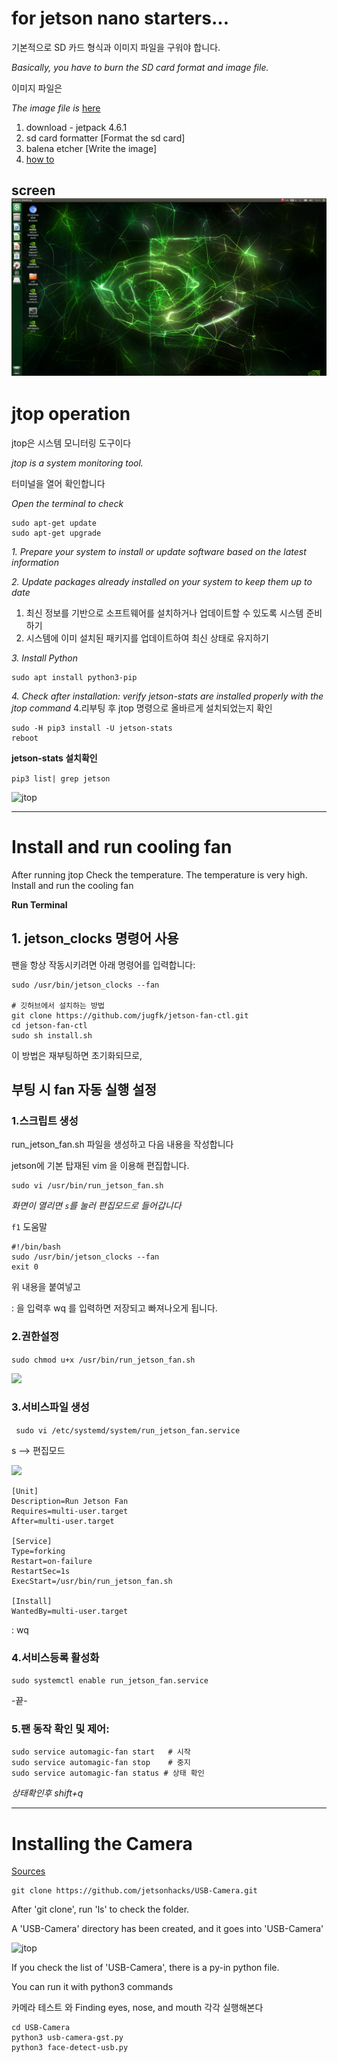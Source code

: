 
# for jetson nano starters... 
기본적으로 SD 카드 형식과 이미지 파일을 구워야 합니다.

*Basically, you have to burn the SD card format and image file.*

이미지 파일은

*The image file is*
[here](https://developer.nvidia.com/embedded/downloads#?search=nano)
1. download - jetpack 4.6.1 
2. sd card formatter [Format the sd card]
3. balena etcher [Write the image]
4. [how to](https://developer.nvidia.com/embedded/learn/get-started-jetson-nano-devkit#write)

screen
![](/img/010.png)
---
# jtop operation
jtop은 시스템 모니터링 도구이다

*jtop is a system monitoring tool.*

터미널을 열어 확인합니다

*Open the terminal to check*
```
sudo apt-get update
sudo apt-get upgrade
```
*1. Prepare your system to install or update software based on the latest information*

*2. Update packages already installed on your system to keep them up to date*

1. 최신 정보를 기반으로 소프트웨어를 설치하거나 업데이트할 수 있도록 시스템 준비하기
2. 시스템에 이미 설치된 패키지를 업데이트하여 최신 상태로 유지하기

*3. Install Python*

```
sudo apt install python3-pip
```

*4. Check after installation: verify jetson-stats are installed properly with the jtop command*
4.리부팅 후 jtop 명령으로 올바르게 설치되었는지 확인

```
sudo -H pip3 install -U jetson-stats
reboot
```

**jetson-stats 설치확인**

```pip3 list| grep jetson```




![jtop](/img/003.png)   

---
# Install and run cooling fan 

After running jtop
Check the temperature.
The temperature is very high.
Install and run the cooling fan

**Run Terminal**

## 1. jetson_clocks 명령어 사용

팬을 항상 작동시키려면 아래 명령어를 입력합니다:
```
sudo /usr/bin/jetson_clocks --fan

# 깃허브에서 설치하는 방법
git clone https://github.com/jugfk/jetson-fan-ctl.git
cd jetson-fan-ctl
sudo sh install.sh
```

이 방법은 재부팅하면 초기화되므로, 

## 부팅 시 fan 자동 실행 설정

### 1.스크립트 생성

run_jetson_fan.sh 파일을 생성하고 다음 내용을 작성합니다

jetson에 기본 탑재된 vim 을 이용해 편집합니다. 
```
sudo vi /usr/bin/run_jetson_fan.sh
```

*화면이 열리면 ```s```를 눌러 편집모드로 들어갑니다*

```f1``` 도움말

```
#!/bin/bash
sudo /usr/bin/jetson_clocks --fan
exit 0
```
위 내용을 붙여넣고 

: 을 입력후 wq 를 입력하면 저장되고 빠져나오게 됩니다. 



### 2.권한설정

```sudo chmod u+x /usr/bin/run_jetson_fan.sh```


![](img/fan1.png) 

### 3.서비스파일 생성

``` sudo vi /etc/systemd/system/run_jetson_fan.service```


s --> 편집모드

![](img/fan2.png) 


```
[Unit]
Description=Run Jetson Fan
Requires=multi-user.target
After=multi-user.target

[Service]
Type=forking
Restart=on-failure
RestartSec=1s
ExecStart=/usr/bin/run_jetson_fan.sh

[Install]
WantedBy=multi-user.target
```
: wq 

### 4.서비스등록 활성화

```sudo systemctl enable run_jetson_fan.service```

-끝-


### 5.팬 동작 확인 및 제어:

```
sudo service automagic-fan start   # 시작
sudo service automagic-fan stop    # 중지
sudo service automagic-fan status # 상태 확인
```

*상태확인후 shift+q*


---
# Installing the Camera
[Sources](https://github.com/jetsonhacks/USB-Camera)
```
git clone https://github.com/jetsonhacks/USB-Camera.git
```

After 'git clone', run 'ls' to check the folder.

A 'USB-Camera' directory has been created, and it goes into 'USB-Camera'

![jtop](/img/006.png)   

If you check the list of 'USB-Camera', there is a py-in python file. 

You can run it with python3 commands

카메라 테스트 와 Finding eyes, nose, and mouth  각각 실행해본다
```
cd USB-Camera
python3 usb-camera-gst.py 
python3 face-detect-usb.py 
```
